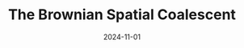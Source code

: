 ---
title: "The Brownian Spatial Coalescent"
date: 2024-11-01
authors: "Peter Koepernik"
venue: "arXiv"
paper-url: "https://arxiv.org/abs/2401.08557"
pdf-url: "https://arxiv.org/pdf/2401.08557"
layout: none
---